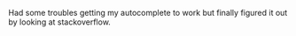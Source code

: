 Had some troubles getting my autocomplete to work but finally figured it out by looking at stackoverflow.

